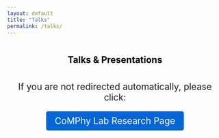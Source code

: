 ```yaml
---
layout: default
title: "Talks"
permalink: /talks/
---
```


<script>
  // Immediately redirect to comphy-lab.org/research without adding to browser history
  window.location.replace("https://comphy-lab.org/research");
</script>

<!-- Fallback content in case JavaScript is disabled -->
<section id="intro" class="s-intro target-section">
  <div class="s-intro__bg rellax" data-rellax-speed="-5"></div>
  <div class="row s-intro__content">
    <div class="column">
      <div class="s-intro__content-top">
        <div style="display: flex; justify-content: center; gap: 20px; margin-bottom: 10px;">
        <h1 class="s-intro__title" style="color: black;">
          Talks & Presentations
        </h1>
        </div>
        <div style="text-align: center; margin: 20px 0;">
          <p style="margin-bottom: 15px; font-size: 1.5em;">
            If you are not redirected automatically, please click:
            <br>
            <a href="https://comphy-lab.org/research" style="display: inline-block; padding: 10px 20px; background-color: #0366d6; color: white; text-decoration: none; border-radius: 5px; margin: 20px 0;">
              CoMPhy Lab Research Page
            </a>
          </p>
        </div>
      </div>
    </div>
  </div>
</section> 